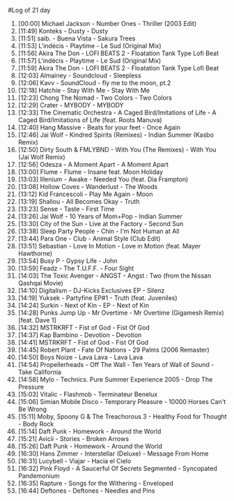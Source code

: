 #Log of 21 day

1. [00:00] Michael Jackson - Number Ones - Thriller (2003 Edit)
1. [11:49] Konteks - Dusty - Dusty
1. [11:51] saib. - Buena Vista - Sakura Trees
1. [11:53] L'indécis - Playtime - Le Sud (Original Mix)
1. [11:56] Akira The Don - LOFI BEATS 2 - Floatation Tank Type Lofi Beat
1. [11:57] L'indécis - Playtime - Le Sud (Original Mix)
1. [11:59] Akira The Don - LOFI BEATS 2 - Floatation Tank Type Lofi Beat
1. [12:03] Almainey - Soundcloud - Sleepless
1. [12:06] Kavv - SoundCloud - fly me to the moon, pt.2
1. [12:18] Hatchie - Stay With Me - Stay With Me
1. [12:23] Chong The Nomad - Two Colors - Two Colors
1. [12:29] Crater - MYBODY - MYBODY
1. [12:33] The Cinematic Orchestra - A Caged Bird/Imitations of Life - A Caged Bird/Imitations of Life (feat. Roots Manuva)
1. [12:40] Hang Massive - Beats for your feet - Once Again
1. [12:46] Jai Wolf - Kindred Spirits (Remixes) - Indian Summer (Kasbo Remix)
1. [12:50] Dirty South & FMLYBND - With You (The Remixes) - With You (Jai Wolf Remix)
1. [12:56] Odesza - A Moment Apart - A Moment Apart
1. [13:00] Flume - Flume - Insane feat. Moon Holiday
1. [13:03] Illenium - Awake - Needed You (feat. Dia Frampton)
1. [13:08] Hollow Coves - Wanderlust - The Woods
1. [13:12] Kid Francescoli - Play Me Again - Moon
1. [13:19] Shallou - All Becomes Okay - Truth
1. [13:23] Sense - Taste - First Time
1. [13:26] Jai Wolf - 10 Years of Mom+Pop - Indian Summer
1. [13:30] City of the Sun - Live at the Factory - Second Sun
1. [13:38] Sleep Party People - Chin - I'm Not Human at All
1. [13:44] Para One - Club - Animal Style (Club Edit)
1. [13:51] Sebastian - Love In Motion - Love in Motion (feat. Mayer Hawthorne)
1. [13:54] Busy P - Gypsy Life - John
1. [13:59] Feadz - The T.U.F.F. - Four Sight
1. [14:03] The Toxic Avenger - ANGST - Angst : Two (from the Nissan Qashqai Movie)
1. [14:10] Digitalism - DJ-Kicks Exclusives EP - Silenz
1. [14:19] Yuksek - Partyfine EP#1 - Truth (feat. Juveniles)
1. [14:24] Surkin - Next of Kin - EP - Next of Kin
1. [14:28] Punks Jump Up - Mr Overtime - Mr Overtime (Gigamesh Remix) [feat. Dave 1]
1. [14:32] MSTRKRFT - Fist of God - Fist Of God
1. [14:37] Kap Bambino - Devotion - Devotion
1. [14:41] MSTRKRFT - Fist of God - Fist Of God
1. [14:45] Robert Plant - Fate Of Nations - 29 Palms (2006 Remaster)
1. [14:50] Boys Noize - Lava Lava - Lava Lava
1. [14:54] Propellerheads - Off The Wall - Ten Years of Wall of Sound - Take California
1. [14:58] Mylo - Technics. Pure Summer Experience 2005 - Drop The Pressure
1. [15:03] Vitalic - Flashmob - Terminateur Benelux
1. [15:06] Simian Mobile Disco - Temporary Pleasure - 10000 Horses Can't Be Wrong
1. [15:11] Moby, Spoony G & The Treachorous 3 - Healthy Food for Thought - Body Rock
1. [15:14] Daft Punk - Homework - Around the World
1. [15:21] Avicii - Stories - Broken Arrows
1. [15:26] Daft Punk - Homework - Around the World
1. [16:30] Hans Zimmer - Interstellar (Deluxe) - Message From Home
1. [16:31] Lucybell - Viajar - Hacia el Cielo
1. [16:32] Pink Floyd - A Saucerful Of Secrets Segmented - Syncopated Pandemonium
1. [16:35] Rapture - Songs for the Withering - Enveloped
1. [16:44] Deftones - Deftones - Needles and Pins
